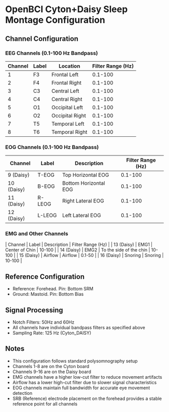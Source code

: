# OpenBCI Cyton+Daisy Sleep Montage Configuration

## Channel Configuration

### EEG Channels (0.1-100 Hz Bandpass)

| Channel | Label | Location        | Filter Range (Hz) |
| ------- | ----- | --------------- | ----------------- |
| 1       | F3    | Frontal Left    | 0.1-100           |
| 2       | F4    | Frontal Right   | 0.1-100           |
| 3       | C3    | Central Left    | 0.1-100           |
| 4       | C4    | Central Right   | 0.1-100           |
| 5       | O1    | Occipital Left  | 0.1-100           |
| 6       | O2    | Occipital Right | 0.1-100           |
| 7       | T5    | Temporal Left   | 0.1-100           |
| 8       | T6    | Temporal Right  | 0.1-100           |

### EOG Channels (0.1-100 Hz Bandpass)

| Channel    | Label  | Description           | Filter Range (Hz) |
| ---------- | ------ | --------------------- | ----------------- |
| 9 (Daisy)  | T-EOG  | Top Horizontal EOG    | 0.1-100           |
| 10 (Daisy) | B-EOG  | Bottom Horizontal EOG | 0.1-100           |
| 11 (Daisy) | R-LEOG | Right Lateral EOG     | 0.1-100           |
| 12 (Daisy) | L-LEOG | Left Lateral EOG      | 0.1-100           |

### EMG and Other Channels

| Channel | Label | Description | Filter Range (Hz) |
| 13 (Daisy) | EMG1 | Center of Chin | 10-100 |
| 14 (Daisy) | EMG2 | To the side of the chin | 10-100 |
| 15 (Daisy) | Airflow | Airflow | 0.1-50 |
| 16 (Daisy) | Snoring | Snoring | 10-100 |

## Reference Configuration

- Reference: Forehead. Pin: Bottom SRM
- Ground: Mastoid. Pin: Bottom Bias

## Signal Processing

- Notch Filters: 50Hz and 60Hz
- All channels have individual bandpass filters as specified above
- Sampling Rate: 125 Hz (Cyton_DAISY)

## Notes

- This configuration follows standard polysomnography setup
- Channels 1-8 are on the Cyton board
- Channels 9-16 are on the Daisy board
- EMG channels have a higher low-cut filter to reduce movement artifacts
- Airflow has a lower high-cut filter due to slower signal characteristics
- EOG channels maintain full bandwidth for accurate eye movement detection
- SRB (Reference) electrode placement on the forehead provides a stable reference point for all channels
